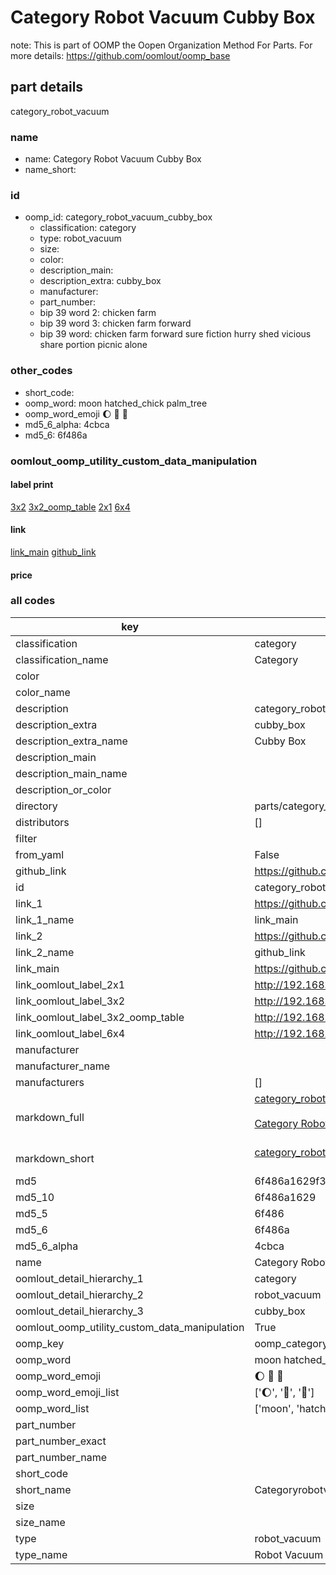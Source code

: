 # Category Robot Vacuum Cubby Box  

note: This is part of OOMP the Oopen Organization Method For Parts. For more details: https://github.com/oomlout/oomp_base

##  part details



category_robot_vacuum

### name
* name: Category Robot Vacuum Cubby Box
* name_short: 
### id
* oomp_id: category_robot_vacuum_cubby_box
  * classification: category
  * type: robot_vacuum
  * size: 
  * color: 
  * description_main: 
  * description_extra: cubby_box
  * manufacturer: 
  * part_number: 
  * bip 39 word 2: chicken farm
  * bip 39 word 3: chicken farm forward
  * bip 39 word: chicken farm forward sure fiction hurry shed vicious share portion picnic alone

### other_codes
* short_code: 
* oomp_word: moon hatched_chick palm_tree
* oomp_word_emoji :moon: :hatched_chick: :palm_tree:
* md5_6_alpha: 4cbca
* md5_6: 6f486a






### oomlout_oomp_utility_custom_data_manipulation
#### label print
[3x2](http://192.168.1.245:1112/?label=oomp%204cbca)
[3x2_oomp_table](http://192.168.1.107:1112/?label=oomp%204cbca)
[2x1](http://192.168.1.242:1112/?label=oomp%204cbca)
[6x4](http://192.168.1.55:1112/?label=oomp%204cbca)    

#### link

[link_main](https://github.com/oomlout/oomlout_oomp_current_version_messy/tree/main/parts/category_robot_vacuum_cubby_box) [github_link](https://github.com/oomlout/oomlout_oomp_part_src/tree/main/parts/category_robot_vacuum_cubby_box)                             

#### price







### all codes 
| key | value |  
| --- | --- |  
| classification | category |  
| classification_name | Category |  
| color |  |  
| color_name |  |  
| description | category_robot_vacuum |  
| description_extra | cubby_box |  
| description_extra_name | Cubby Box |  
| description_main |  |  
| description_main_name |  |  
| description_or_color |   |  
| directory | parts/category_robot_vacuum_cubby_box |  
| distributors | [] |  
| filter |  |  
| from_yaml | False |  
| github_link | https://github.com/oomlout/oomlout_oomp_part_src/tree/main/parts/category_robot_vacuum_cubby_box |  
| id | category_robot_vacuum_cubby_box |  
| link_1 | https://github.com/oomlout/oomlout_oomp_current_version_messy/tree/main/parts/category_robot_vacuum_cubby_box |  
| link_1_name | link_main |  
| link_2 | https://github.com/oomlout/oomlout_oomp_part_src/tree/main/parts/category_robot_vacuum_cubby_box |  
| link_2_name | github_link |  
| link_main | https://github.com/oomlout/oomlout_oomp_current_version_messy/tree/main/parts/category_robot_vacuum_cubby_box |  
| link_oomlout_label_2x1 | http://192.168.1.242:1112/?label=oomp%204cbca |  
| link_oomlout_label_3x2 | http://192.168.1.245:1112/?label=oomp%204cbca |  
| link_oomlout_label_3x2_oomp_table | http://192.168.1.107:1112/?label=oomp%204cbca |  
| link_oomlout_label_6x4 | http://192.168.1.55:1112/?label=oomp%204cbca |  
| manufacturer |  |  
| manufacturer_name |  |  
| manufacturers | [] |  
| markdown_full | [category_robot_vacuum_cubby_box](https://github.com/oomlout/oomlout_oomp_current_version_messy/tree/main/parts/category_robot_vacuum_cubby_box)<br>[](https://github.com/oomlout/oomlout_oomp_current_version_messy/tree/main/parts/category_robot_vacuum_cubby_box)<br>[Category Robot Vacuum Cubby Box](https://github.com/oomlout/oomlout_oomp_current_version_messy/tree/main/parts/category_robot_vacuum_cubby_box)<br><br> |  
| markdown_short | [category_robot_vacuum_cubby_box](https://github.com/oomlout/oomlout_oomp_current_version_messy/tree/main/parts/category_robot_vacuum_cubby_box)<br><br> |  
| md5 | 6f486a1629f398a9beaaeda0b794c93d |  
| md5_10 | 6f486a1629 |  
| md5_5 | 6f486 |  
| md5_6 | 6f486a |  
| md5_6_alpha | 4cbca |  
| name | Category Robot Vacuum Cubby Box |  
| oomlout_detail_hierarchy_1 | category |  
| oomlout_detail_hierarchy_2 | robot_vacuum |  
| oomlout_detail_hierarchy_3 | cubby_box |  
| oomlout_oomp_utility_custom_data_manipulation | True |  
| oomp_key | oomp_category_robot_vacuum_cubby_box |  
| oomp_word | moon hatched_chick palm_tree |  
| oomp_word_emoji | :moon: :hatched_chick: :palm_tree: |  
| oomp_word_emoji_list | [':moon:', ':hatched_chick:', ':palm_tree:'] |  
| oomp_word_list | ['moon', 'hatched_chick', 'palm_tree'] |  
| part_number |  |  
| part_number_exact |  |  
| part_number_name |  |  
| short_code |  |  
| short_name | Categoryrobotvacuum |  
| size |  |  
| size_name |  |  
| type | robot_vacuum |  
| type_name | Robot Vacuum |  
